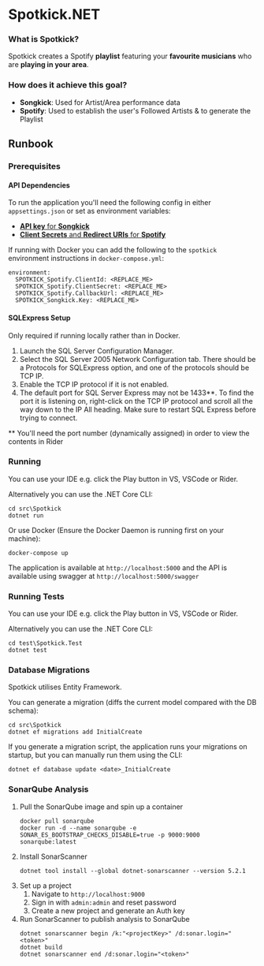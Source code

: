 # Spotkick.NET

### What is Spotkick?
Spotkick creates a Spotify **playlist** featuring your **favourite musicians** who are **playing in your area**.</p>

### How does it achieve this goal?
- **Songkick**: Used for Artist/Area performance data
- **Spotify**: Used to establish the user's Followed Artists & to generate the Playlist

## Runbook

### Prerequisites

#### API Dependencies
To run the application you'll need the following config in either `appsettings.json` or set as environment variables:
- [**API key** for **Songkick**](https://www.songkick.com/api_key_requests/new)
- [**Client Secrets** and **Redirect URIs** for **Spotify**](https://developer.spotify.com/dashboard/applications)

If running with Docker you can add the following to the `spotkick` environment instructions in `docker-compose.yml`:
```
environment:
  SPOTKICK_Spotify.ClientId: <REPLACE_ME>
  SPOTKICK_Spotify.ClientSecret: <REPLACE_ME>
  SPOTKICK_Spotify.CallbackUrl: <REPLACE_ME>
  SPOTKICK_Songkick.Key: <REPLACE_ME>
```

#### SQLExpress Setup
Only required if running locally rather than in Docker.

1. Launch the SQL Server Configuration Manager.
2. Select the SQL Server 2005 Network Configuration tab. There should be a Protocols for SQLExpress option, and one of the protocols should be TCP IP.
3. Enable the TCP IP protocol if it is not enabled.
4. The default port for SQL Server Express may not be 1433**. To find the port it is listening on, right-click on the TCP IP protocol and scroll all the way down to the IP All heading.
Make sure to restart SQL Express before trying to connect.

** You'll need the port number (dynamically assigned) in order to view the contents in Rider

### Running

You can use your IDE e.g. click the Play button in VS, VSCode or Rider.

Alternatively you can use the .NET Core CLI:
```
cd src\Spotkick
dotnet run
```

Or use Docker (Ensure the Docker Daemon is running first on your machine):
```
docker-compose up
```

The application is available at `http://localhost:5000` and the API is available using swagger at `http://localhost:5000/swagger`

### Running Tests

You can use your IDE e.g. click the Play button in VS, VSCode or Rider.

Alternatively you can use the .NET Core CLI:
```
cd test\Spotkick.Test
dotnet test
```

### Database Migrations

Spotkick utilises Entity Framework.

You can generate a migration (diffs the current model compared with the DB schema):
```
cd src\Spotkick
dotnet ef migrations add InitialCreate
```
If you generate a migration script, the application runs your migrations on startup, but you can manually run them using the CLI:
```
dotnet ef database update <date>_InitialCreate
```
   
### SonarQube Analysis
1. Pull the SonarQube image and spin up a container
    ```
    docker pull sonarqube
    docker run -d --name sonarqube -e SONAR_ES_BOOTSTRAP_CHECKS_DISABLE=true -p 9000:9000 sonarqube:latest
    ```
1. Install SonarScanner
    ```
    dotnet tool install --global dotnet-sonarscanner --version 5.2.1
    ```
1. Set up a project 
   1. Navigate to `http://localhost:9000`
   1. Sign in with `admin:admin` and reset password
   1. Create a new project and generate an Auth key
1. Run SonarScanner to publish analysis to SonarQube
   ```
   dotnet sonarscanner begin /k:"<projectKey>" /d:sonar.login="<token>"
   dotnet build
   dotnet sonarscanner end /d:sonar.login="<token>"
   ```